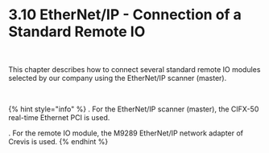 ﻿# 3.10 EtherNet/IP - Connection of a Standard Remote IO

<br>

This chapter describes how to connect several standard remote IO modules selected by our company using the EtherNet/IP scanner (master).

<br>

{% hint style="info" %}
\.      For the EtherNet/IP scanner (master), the CIFX-50 real-time Ethernet PCI is used.


\.     For the remote IO module, the M9289 EtherNet/IP network adapter of Crevis is used.
{% endhint %}

